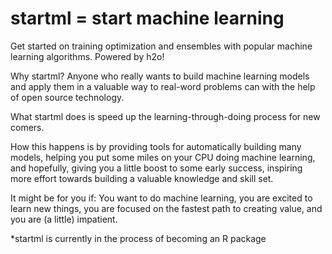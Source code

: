 # startml = start machine learning 
Get started on training optimization and ensembles with popular machine learning algorithms. Powered by h2o!

Why startml? Anyone who really wants to build machine learning models and apply them in a valuable way to real-word problems can with the help of open source technology. 

What startml does is speed up the learning-through-doing process for new comers.

How this happens is by providing tools for automatically building many models, helping you put some miles on your CPU doing machine learning, and hopefully, giving you a little boost to some early success, inspiring more effort towards building a valuable knowledge and skill set. 

It might be for you if: You want to do machine learning, you are excited to learn new things, you are focused on the fastest path to creating value, and you are (a little) impatient. 

*startml is currently in the process of becoming an R package


